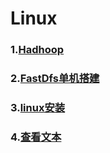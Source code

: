 # Linux

### 1.[Hadhoop](doc/Hadoop.md)      

### 2.[FastDfs单机搭建](doc/FastDfs.md)       

### 3.[linux安装](doc/linuxFirst.md)

### 4.[查看文本](doc/linux-read.md)

